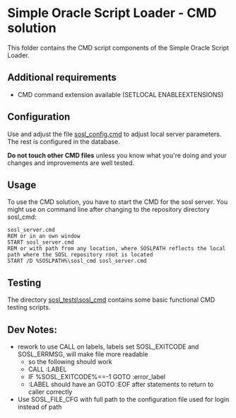 #  Simple Oracle Script Loader - CMD solution
This folder contains the CMD script components of the Simple Oracle Script Loader.
## Additional requirements
- CMD command extension available (SETLOCAL ENABLEEXTENSIONS)
## Configuration
Use and adjust the file [sosl_config.cmd](sosl_config.cmd) to adjust local server parameters. The rest is configured in the database.

**Do not touch other CMD files** unless you know what you're doing and your changes and improvements are well tested.
## Usage
To use the CMD solution, you have to start the CMD for the sosl server. You might use on command line after changing to the repository directory sosl_cmd:

    sosl_server.cmd
    REM or in an own window
    START sosl_server.cmd
    REM or with path from any location, where SOSLPATH reflects the local path where the SOSL repository root is located
    START /D %SOSLPATH%\sosl_cmd sosl_server.cmd
## Testing
The directory [sosl_tests\sosl_cmd](..\sosl_tests\sosl_cmd\README.md) contains some basic functional CMD testing scripts.
## Dev Notes:
- rework to use CALL on labels, labels set SOSL_EXITCODE and SOSL_ERRMSG, will make file more readable
  - so the following should work
  - CALL :LABEL
  - IF %SOSL_EXITCODE%==-1 GOTO :error_label
  - :LABEL should have an GOTO :EOF after statements to return to caller correctly
- Use SOSL_FILE_CFG with full path to the configuration file used for login instead of path